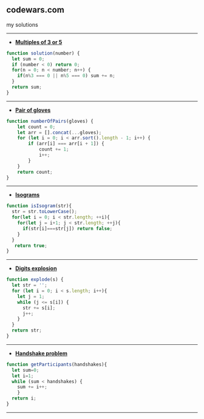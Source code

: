 ## codewars.com
my solutions

---
+ [**Multiples of 3 or 5**](https://www.codewars.com/kata/514b92a657cdc65150000006/train/javascript)
```javascript
function solution(number) {
  let sum = 0;
  if (number < 0) return 0;
  for(n = 0; n < number; n++) {
    if(n%3 === 0 || n%5 === 0) sum += n;
  }
  return sum;
}
```
---
+ [**Pair of gloves**](https://www.codewars.com/kata/58235a167a8cb37e1a0000db/train/javascript)
```javascript
function numberOfPairs(gloves) {
    let count = 0;
    let arr = [].concat(...gloves);
    for (let i = 0; i < arr.sort().length - 1; i++) {
        if (arr[i] === arr[i + 1]) {
            count += 1;
            i++;
        }
    }
    return count;
}
```
---
+ [**Isograms**](https://www.codewars.com/kata/54ba84be607a92aa900000f1/train/javascript)
```javascript
function isIsogram(str){
  str = str.toLowerCase();
  for(let i = 0; i < str.length; ++i){
    for(let j = i+1; j < str.length; ++j){
      if(str[i]===str[j]) return false; 
    }
  }
   return true;
}
```
---
+ [**Digits explosion**](https://www.codewars.com/kata/585b1fafe08bae9988000314/train/javascript)
```javascript
function explode(s) {
  let str = '';
  for (let i = 0; i < s.length; i++){
    let j = 1;
    while (j <= s[i]) {
      str += s[i];
      j++;
    }
  }
  return str;
}
```
---
+ [**Handshake problem**](https://www.codewars.com/kata/5574835e3e404a0bed00001b/train/javascript)
```javascript
function getParticipants(handshakes){
  let sum=0;
  let i=1;
  while (sum < handshakes) {
    sum += i++;
    }
  return i;
}
```
---
